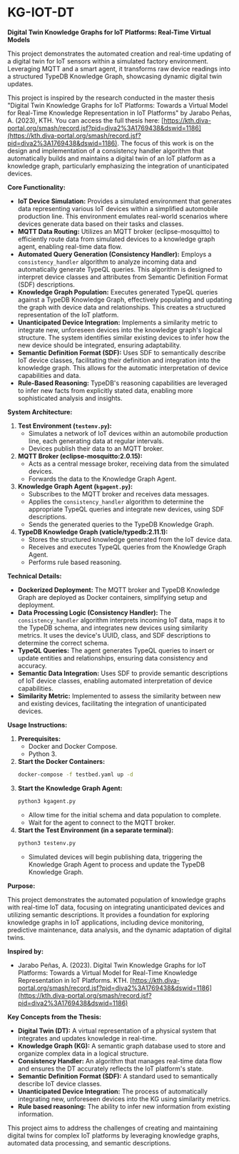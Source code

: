 # KG-IOT-DT

**Digital Twin Knowledge Graphs for IoT Platforms: Real-Time Virtual Models**

This project demonstrates the automated creation and real-time updating of a digital twin for IoT sensors within a simulated factory environment. Leveraging MQTT and a smart agent, it transforms raw device readings into a structured TypeDB Knowledge Graph, showcasing dynamic digital twin updates.

This project is inspired by the research conducted in the master thesis "Digital Twin Knowledge Graphs for IoT Platforms: Towards a Virtual Model for Real-Time Knowledge Representation in IoT Platforms" by Jarabo Peñas, A. (2023), KTH. You can access the full thesis here: [https://kth.diva-portal.org/smash/record.jsf?pid=diva2%3A1769438&dswid=1186](https://kth.diva-portal.org/smash/record.jsf?pid=diva2%3A1769438&dswid=1186). The focus of this work is on the design and implementation of a consistency handler algorithm that automatically builds and maintains a digital twin of an IoT platform as a knowledge graph, particularly emphasizing the integration of unanticipated devices.

**Core Functionality:**

* **IoT Device Simulation:** Provides a simulated environment that generates data representing various IoT devices within a simplified automobile production line. This environment emulates real-world scenarios where devices generate data based on their tasks and classes.
* **MQTT Data Routing:** Utilizes an MQTT broker (eclipse-mosquitto) to efficiently route data from simulated devices to a knowledge graph agent, enabling real-time data flow.
* **Automated Query Generation (Consistency Handler):** Employs a `consistency_handler` algorithm to analyze incoming data and automatically generate TypeQL queries. This algorithm is designed to interpret device classes and attributes from Semantic Definition Format (SDF) descriptions.
* **Knowledge Graph Population:** Executes generated TypeQL queries against a TypeDB Knowledge Graph, effectively populating and updating the graph with device data and relationships. This creates a structured representation of the IoT platform.
* **Unanticipated Device Integration:** Implements a similarity metric to integrate new, unforeseen devices into the knowledge graph's logical structure. The system identifies similar existing devices to infer how the new device should be integrated, ensuring adaptability.
* **Semantic Definition Format (SDF):** Uses SDF to semantically describe IoT device classes, facilitating their definition and integration into the knowledge graph. This allows for the automatic interpretation of device capabilities and data.
* **Rule-Based Reasoning:** TypeDB's reasoning capabilities are leveraged to infer new facts from explicitly stated data, enabling more sophisticated analysis and insights.

**System Architecture:**

1.  **Test Environment (`testenv.py`):**
    * Simulates a network of IoT devices within an automobile production line, each generating data at regular intervals.
    * Devices publish their data to an MQTT broker.
2.  **MQTT Broker (eclipse-mosquitto:2.0.15):**
    * Acts as a central message broker, receiving data from the simulated devices.
    * Forwards the data to the Knowledge Graph Agent.
3.  **Knowledge Graph Agent (`kgagent.py`):**
    * Subscribes to the MQTT broker and receives data messages.
    * Applies the `consistency_handler` algorithm to determine the appropriate TypeQL queries and integrate new devices, using SDF descriptions.
    * Sends the generated queries to the TypeDB Knowledge Graph.
4.  **TypeDB Knowledge Graph (vaticle/typedb:2.11.1):**
    * Stores the structured knowledge generated from the IoT device data.
    * Receives and executes TypeQL queries from the Knowledge Graph Agent.
    * Performs rule based reasoning.

**Technical Details:**

* **Dockerized Deployment:** The MQTT broker and TypeDB Knowledge Graph are deployed as Docker containers, simplifying setup and deployment.
* **Data Processing Logic (Consistency Handler):** The `consistency_handler` algorithm interprets incoming IoT data, maps it to the TypeDB schema, and integrates new devices using similarity metrics. It uses the device's UUID, class, and SDF descriptions to determine the correct schema.
* **TypeQL Queries:** The agent generates TypeQL queries to insert or update entities and relationships, ensuring data consistency and accuracy.
* **Semantic Data Integration:** Uses SDF to provide semantic descriptions of IoT device classes, enabling automated interpretation of device capabilities.
* **Similarity Metric:** Implemented to assess the similarity between new and existing devices, facilitating the integration of unanticipated devices.

**Usage Instructions:**

1.  **Prerequisites:**
    * Docker and Docker Compose.
    * Python 3.
2.  **Start the Docker Containers:**
    ```bash
    docker-compose -f testbed.yaml up -d
    ```
3.  **Start the Knowledge Graph Agent:**
    ```bash
    python3 kgagent.py
    ```
    * Allow time for the initial schema and data population to complete.
    * Wait for the agent to connect to the MQTT broker.
4.  **Start the Test Environment (in a separate terminal):**
    ```bash
    python3 testenv.py
    ```
    * Simulated devices will begin publishing data, triggering the Knowledge Graph Agent to process and update the TypeDB Knowledge Graph.

**Purpose:**

This project demonstrates the automated population of knowledge graphs with real-time IoT data, focusing on integrating unanticipated devices and utilizing semantic descriptions. It provides a foundation for exploring knowledge graphs in IoT applications, including device monitoring, predictive maintenance, data analysis, and the dynamic adaptation of digital twins.

**Inspired by:**

* Jarabo Peñas, A. (2023). Digital Twin Knowledge Graphs for IoT Platforms: Towards a Virtual Model for Real-Time Knowledge Representation in IoT Platforms. KTH. [https://kth.diva-portal.org/smash/record.jsf?pid=diva2%3A1769438&dswid=1186](https://kth.diva-portal.org/smash/record.jsf?pid=diva2%3A1769438&dswid=1186)

**Key Concepts from the Thesis:**

* **Digital Twin (DT):** A virtual representation of a physical system that integrates and updates knowledge in real-time.
* **Knowledge Graph (KG):** A semantic graph database used to store and organize complex data in a logical structure.
* **Consistency Handler:** An algorithm that manages real-time data flow and ensures the DT accurately reflects the IoT platform's state.
* **Semantic Definition Format (SDF):** A standard used to semantically describe IoT device classes.
* **Unanticipated Device Integration:** The process of automatically integrating new, unforeseen devices into the KG using similarity metrics.
* **Rule based reasoning:** The ability to infer new information from existing information.

This project aims to address the challenges of creating and maintaining digital twins for complex IoT platforms by leveraging knowledge graphs, automated data processing, and semantic descriptions.

